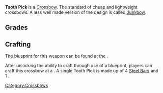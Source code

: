 **Tooth Pick** is a [Crossbow](Crossbows.md "wikilink"). The standard of
cheap and lightweight crossbows. A less well made version of the design
is called [Junkbow](Junkbow.md "wikilink").

## Grades

## Crafting

The blueprint for this weapon can be found at the [](The_Great_Library.md).

After unlocking the ability to craft through use of a blueprint, players
can craft this crossbow at a [](Crossbow_Crafting_Bench.md). A single Tooth Pick is made
up of 4 [Steel Bars](Steel_Bars.md "wikilink") and 1 [](Crossbow_Parts.md).

[Category:Crossbows](Category:Crossbows "wikilink")